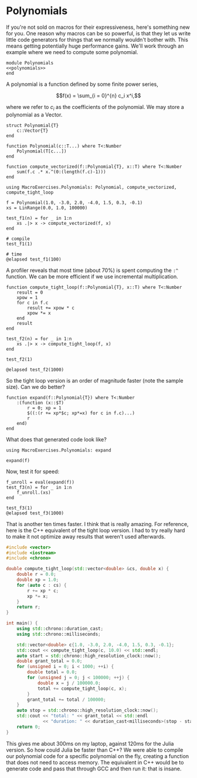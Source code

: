 # Polynomials
If you're not sold on macros for their expressiveness, here's something new for you. One reason why macros can be so powerful, is that they let us write little code generators for things that we normally wouldn't bother with. This means getting potentially huge performance gains. We'll work through an example where we need to compute some polynomial.

``` {.julia file=src/Polynomials.jl}
module Polynomials
<<polynomials>>
end
```

A polynomial is a function defined by some finite power series,

```math
f(x) = \sum_{i = 0}^{n} c_i x^i,
```

where we refer to $c_i$ as the coefficients of the polynomial. We may store a polynomial as a Vector.

``` {.julia #polynomials}
struct Polynomial{T}
    c::Vector{T}
end

function Polynomial(c::T...) where T<:Number
    Polynomial(T[c...])
end

function compute_vectorized(f::Polynomial{T}, x::T) where T<:Number
    sum(f.c .* x.^(0:(length(f.c)-1)))
end
```

```@example 1
using MacroExercises.Polynomials: Polynomial, compute_vectorized, compute_tight_loop

f = Polynomial(1.0, -3.0, 2.0, -4.0, 1.5, 0.3, -0.1)
xs = LinRange(0.0, 1.0, 100000)

test_f1(n) = for _ in 1:n
    xs .|> x -> compute_vectorized(f, x)
end

# compile
test_f1(1)

# time
@elapsed test_f1(100)
```

A profiler reveals that most time (about 70%) is spent computing the `:^` function. We can be more efficient if we use incremental multiplication.

``` {.julia #polynomials}
function compute_tight_loop(f::Polynomial{T}, x::T) where T<:Number
    result = 0
    xpow = 1
    for c in f.c
        result += xpow * c
        xpow *= x
    end
    result
end
```

```@example 1
test_f2(n) = for _ in 1:n
    xs .|> x -> compute_tight_loop(f, x)
end

test_f2(1)

@elapsed test_f2(1000)
```

So the tight loop version is an order of magnitude faster (note the sample size). Can we do better?

``` {.julia #polynomials}
function expand(f::Polynomial{T}) where T<:Number
    :(function (x::$T)
        r = 0; xp = 1
        $((:(r += xp*$c; xp*=x) for c in f.c)...)
        r
    end)
end
```

What does that generated code look like?

```@example 1
using MacroExercises.Polynomials: expand

expand(f)
```

Now, test it for speed:

```@example 1
f_unroll = eval(expand(f))
test_f3(n) = for _ in 1:n
    f_unroll.(xs)
end

test_f3(1)
@elapsed test_f3(1000)
```

That is another ten times faster. I think that is really amazing. For reference, here is the C++ equivalent of the tight loop version. I had to try really hard to make it not optimize away results that weren't used afterwards.

``` {.cpp file=src/polynomials.cpp}
#include <vector>
#include <iostream>
#include <chrono>

double compute_tight_loop(std::vector<double> &cs, double x) {
    double r = 0.0;
    double xp = 1.0;
    for (auto c : cs) {
        r += xp * c;
        xp *= x;
    }
    return r;
}

int main() {
    using std::chrono::duration_cast;
    using std::chrono::milliseconds;

    std::vector<double> c{1.0, -3.0, 2.0, -4.0, 1.5, 0.3, -0.1};
    std::cout << compute_tight_loop(c, 10.0) << std::endl;
    auto start = std::chrono::high_resolution_clock::now();
    double grant_total = 0.0;
    for (unsigned i = 0; i < 1000; ++i) {
        double total = 0.0;
        for (unsigned j = 0; j < 100000; ++j) {
            double x = j / 100000.0;
            total += compute_tight_loop(c, x);
        }
        grant_total += total / 100000;
    }
    auto stop = std::chrono::high_resolution_clock::now();
    std::cout << "total: " << grant_total << std::endl
              << "duration: " << duration_cast<milliseconds>(stop - start) << std::endl;
    return 0;
}
```

This gives me about 300ms on my laptop, against 120ms for the Julia version. So how could Julia be faster than C++? We were able to compile our polynomial code for a specific polynomial on the fly, creating a function that does not need to access memory. The equivalent in C++ would be to generate code and pass that through GCC and then run it: that is insane.
